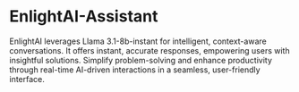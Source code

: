 # EnlightAI-Assistant
EnlightAI leverages Llama 3.1-8b-instant for intelligent, context-aware conversations. It offers instant, accurate responses, empowering users with insightful solutions. Simplify problem-solving and enhance productivity through real-time AI-driven interactions in a seamless, user-friendly interface.
